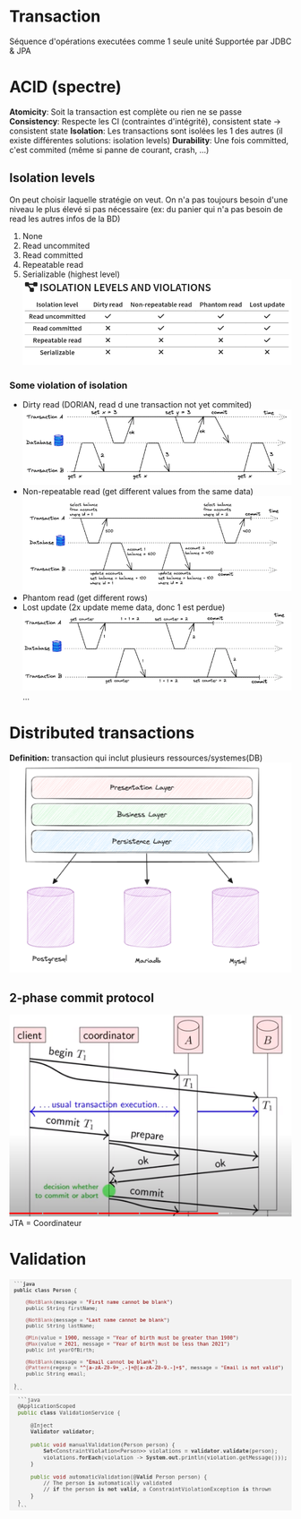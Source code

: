# Transaction
Séquence d'opérations executées comme 1 seule unité
Supportée par JDBC & JPA
# ACID (spectre)
**Atomicity**: Soit la transaction est complète ou rien ne se passe
**Consistency**: Respecte les CI (contraintes d'intégrité), consistent state -> consistent state
**Isolation**: Les transactions sont isolées les 1 des autres (il existe différentes solutions: isolation levels)
**Durability**: Une fois committed, c'est commited (même si panne de courant, crash, ...)
## Isolation levels
On peut choisir laquelle stratégie on veut.
On n'a pas toujours besoin d'une niveau le plus élevé si pas nécessaire (ex: du panier qui n'a pas besoin de read les autres infos de la BD)
1. None
2. Read uncommited
3. Read committed
4. Repeatable read
5. Serializable (highest level)
![](images/Pasted%20image%2020231102141047.png)
### Some violation of isolation
- Dirty read (DORIAN, read d une transaction not yet commited)
![](images/Pasted%20image%2020231102141245.png)
- Non-repeatable read (get different values from the same data)
![](images/Pasted%20image%2020231102144207.png)
- Phantom read (get different rows)
- Lost update (2x update meme data, donc 1 est perdue)
![](images/Pasted%20image%2020231102141327.png)
...
# Distributed transactions
**Definition:** transaction qui inclut plusieurs ressources/systemes(DB)
![](images/Pasted%20image%2020231102145152.png)
## 2-phase commit protocol
![](images/Pasted%20image%2020231102145942.png)
JTA = Coordinateur
# Validation
![](images/Pasted%20image%2020231102152956.png)![](images/Pasted%20image%2020231102153109.png)